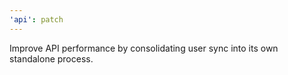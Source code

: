 ```yaml
---
'api': patch
---
```


Improve API performance by consolidating user sync into its own standalone process.
